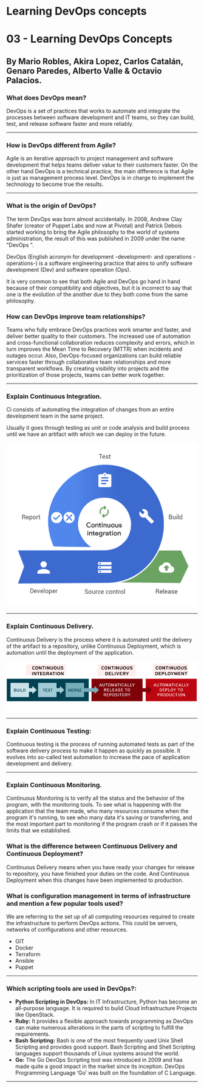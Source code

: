 # Learning DevOps concepts

# 03 - Learning DevOps Concepts

## By Mario Robles, Akira Lopez, Carlos Catalán, Genaro Paredes, Alberto Valle & Octavio Palacios.

### What does DevOps mean?

DevOps is a set of practices that works to automate and integrate the processes between software development and IT teams, so they can build, test, and release software faster and more reliably.

---

### How is DevOps different from Agile?

Agile is an iterative approach to project management and software development that helps teams deliver value to their customers faster. On the other hand DevOps is a technical practice, the main difference is that Agile is just as management process level. DevOps is in charge to implement the technology to become true the results.

---

### **What is the origin of DevOps?**

The term DevOps was born almost accidentally. In 2008, Andrew Clay Shafer (creator of Puppet Labs and now at Pivotal) and Patrick Debois started working to bring the Agile philosophy to the world of systems administration, the result of this was published in 2009 under the name "DevOps ".

DevOps (English acronym for development -development- and operations -operations-) is a software engineering practice that aims to unify software development (Dev) and software operation (Ops).

It is very common to see that both Agile and DevOps go hand in hand because of their compatibility and objectives, but it is incorrect to say that one is the evolution of the another due to they both come from the same philosophy.

### **How can DevOps improve team relationships?**

Teams who fully embrace DevOps practices work smarter and faster, and deliver better quality to their customers. The increased use of automation and cross-functional collaboration reduces complexity and errors, which in turn improves the Mean Time to Recovery (MTTR) when incidents and outages occur. Also, DevOps-focused organizations can build reliable services faster through collaborative team relationships and more transparent workflows. By creating visibility into projects and the prioritization of those projects, teams can better work together.

---

### **Explain Continuous Integration.**

Ci consists of automating the integration of changes from an entire development team in the same project.

Usually it goes through testing as unit or code analysis and build process until we have an artifact with which we can deploy in the future.

![ci.png](Learning%20DevOps%20concepts%20891503bfe5e542c3b3d887260102f7f6/ci.png)

---

### Explain Continuous Delivery.

Continuous Delivery is the process where it is automated until the delivery of the artifact to a repository, unlike Continuous Deployment, which is automation until the deployment of the application.

![Untitled](Learning%20DevOps%20concepts%20891503bfe5e542c3b3d887260102f7f6/Untitled.png)

---

### Explain Continuous Testing:

Continuous testing is the process of running automated tests as part of the software delivery process to make it happen as quickly as possible. It evolves into so-called test automation to increase the pace of application development and delivery.

---

### Explain Continuous Monitoring.

Continuous Monitoring is to verify all the status and the behavior of the program, with the monitoring tools. To see what is happening with the application that the team made, who many resources consume when the program it's running, to see who many data it's saving or transferring, and the most important part to monitoring if the program crash or if it passes the limits that we established. 

### What is the difference between Continuous Delivery and Continuous Deployment?

Continuous Delivery means when you have ready your changes for release to repository, you have finished your duties on the code. And Continuous Deployment when this changes have been implemented to production.

### **What is configuration management in terms of infrastructure and mention a few popular tools used?**

We are referring to the set up of all computing resources required to create the infrastructure to perform DevOps actions. This could be servers, networks of configurations and other resources.

- GIT
- Docker
- Terraform
- Ansible
- Puppet

---

### Which scripting tools are used in DevOps?:

- **Python Scripting in DevOps:** In IT Infrastructure, Python has become an all-purpose language. It is required to build Cloud Infrastructure Projects like OpenStack.
- **Ruby:** It provides a flexible approach towards programming as DevOps can make numerous alterations in the parts of scripting to fulfill the requirements.
- **Bash** **Scripting:** Bash is one of the most frequently used Unix Shell Scripting and provides good support. Bash Scripting and Shell Scripting languages support thousands of Linux systems around the world.
- **Go:** The Go DevOps Scripting tool was introduced in 2009 and has made quite a good impact in the market since its inception. DevOps Programming Language ‘Go’ was built on the foundation of C Language.

---